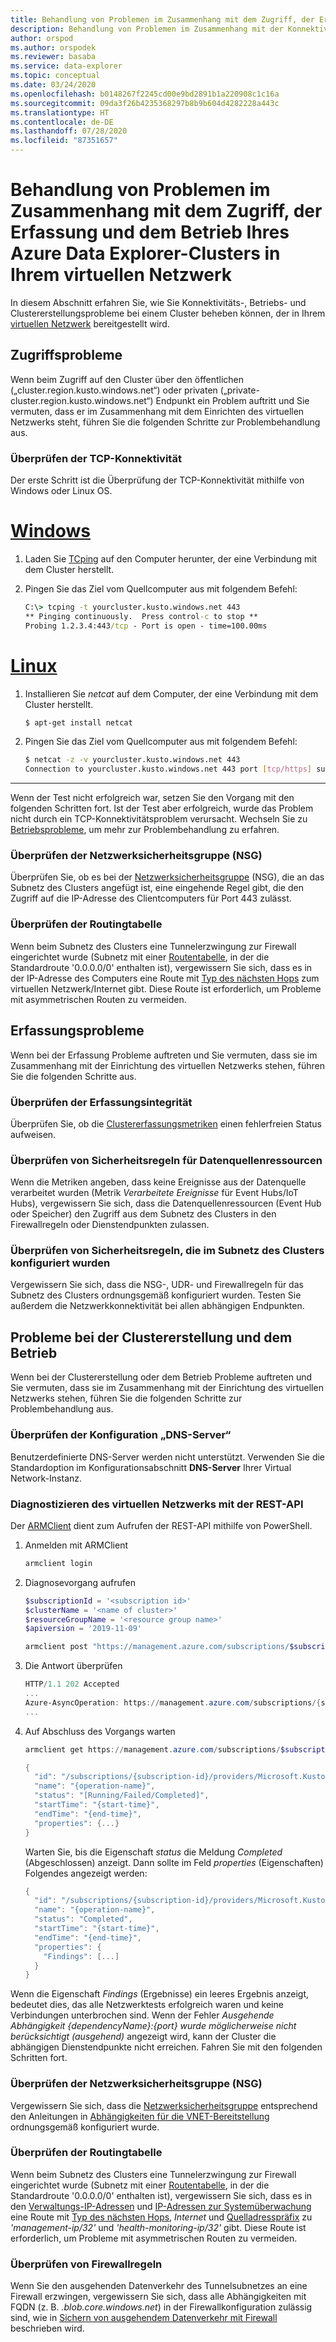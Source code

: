 ```yaml
---
title: Behandlung von Problemen im Zusammenhang mit dem Zugriff, der Erfassung und dem Betrieb Ihres Azure Data Explorer-Clusters in Ihrem virtuellen Netzwerk
description: Behandlung von Problemen im Zusammenhang mit der Konnektivität, der Erfassung, dem Erstellen und dem Betrieb Ihres Azure Data Explorer-Clusters in Ihrem virtuellen Netzwerk
author: orspod
ms.author: orspodek
ms.reviewer: basaba
ms.service: data-explorer
ms.topic: conceptual
ms.date: 03/24/2020
ms.openlocfilehash: b0148267f2245cd00e9bd2891b1a220908c1c16a
ms.sourcegitcommit: 09da3f26b4235368297b8b9b604d4282228a443c
ms.translationtype: HT
ms.contentlocale: de-DE
ms.lasthandoff: 07/28/2020
ms.locfileid: "87351657"
---
```

# <a name="troubleshoot-access-ingestion-and-operation-of-your-azure-data-explorer-cluster-in-your-virtual-network"></a>Behandlung von Problemen im Zusammenhang mit dem Zugriff, der Erfassung und dem Betrieb Ihres Azure Data Explorer-Clusters in Ihrem virtuellen Netzwerk

In diesem Abschnitt erfahren Sie, wie Sie Konnektivitäts-, Betriebs- und Clustererstellungsprobleme bei einem Cluster beheben können, der in Ihrem [virtuellen Netzwerk](/azure/virtual-network/virtual-networks-overview) bereitgestellt wird.

## <a name="access-issues"></a>Zugriffsprobleme

Wenn beim Zugriff auf den Cluster über den öffentlichen („cluster.region.kusto.windows.net“) oder privaten („private-cluster.region.kusto.windows.net“) Endpunkt ein Problem auftritt und Sie vermuten, dass er im Zusammenhang mit dem Einrichten des virtuellen Netzwerks steht, führen Sie die folgenden Schritte zur Problembehandlung aus.

### <a name="check-tcp-connectivity"></a>Überprüfen der TCP-Konnektivität

Der erste Schritt ist die Überprüfung der TCP-Konnektivität mithilfe von Windows oder Linux OS.

# <a name="windows"></a>[Windows](#tab/windows)

1. Laden Sie [TCping](https://www.elifulkerson.com/projects/tcping.php) auf den Computer herunter, der eine Verbindung mit dem Cluster herstellt.
1. Pingen Sie das Ziel vom Quellcomputer aus mit folgendem Befehl:

   ```cmd
   C:\> tcping -t yourcluster.kusto.windows.net 443 
   ** Pinging continuously.  Press control-c to stop **
   Probing 1.2.3.4:443/tcp - Port is open - time=100.00ms
   ```

# <a name="linux"></a>[Linux](#tab/linux)

1. Installieren Sie *netcat* auf dem Computer, der eine Verbindung mit dem Cluster herstellt.

   ```bash
   $ apt-get install netcat
   ```

1. Pingen Sie das Ziel vom Quellcomputer aus mit folgendem Befehl:

   ```bash
   $ netcat -z -v yourcluster.kusto.windows.net 443
   Connection to yourcluster.kusto.windows.net 443 port [tcp/https] succeeded!
   ```
---

Wenn der Test nicht erfolgreich war, setzen Sie den Vorgang mit den folgenden Schritten fort. Ist der Test aber erfolgreich, wurde das Problem nicht durch ein TCP-Konnektivitätsproblem verursacht. Wechseln Sie zu [Betriebsprobleme](#cluster-creation-and-operations-issues), um mehr zur Problembehandlung zu erfahren.

### <a name="check-the-network-security-group-nsg"></a>Überprüfen der Netzwerksicherheitsgruppe (NSG)

Überprüfen Sie, ob es bei der [Netzwerksicherheitsgruppe](/azure/virtual-network/security-overview) (NSG), die an das Subnetz des Clusters angefügt ist, eine eingehende Regel gibt, die den Zugriff auf die IP-Adresse des Clientcomputers für Port 443 zulässt.

### <a name="check-route-table"></a>Überprüfen der Routingtabelle

Wenn beim Subnetz des Clusters eine Tunnelerzwingung zur Firewall eingerichtet wurde (Subnetz mit einer [Routentabelle](/azure/virtual-network/virtual-networks-udr-overview), in der die Standardroute '0.0.0.0/0' enthalten ist), vergewissern Sie sich, dass es in der IP-Adresse des Computers eine Route mit [Typ des nächsten Hops](/azure/virtual-network/virtual-networks-udr-overview) zum virtuellen Netzwerk/Internet gibt. Diese Route ist erforderlich, um Probleme mit asymmetrischen Routen zu vermeiden.

## <a name="ingestion-issues"></a>Erfassungsprobleme

Wenn bei der Erfassung Probleme auftreten und Sie vermuten, dass sie im Zusammenhang mit der Einrichtung des virtuellen Netzwerks stehen, führen Sie die folgenden Schritte aus.

### <a name="check-ingestion-health"></a>Überprüfen der Erfassungsintegrität

Überprüfen Sie, ob die [Clustererfassungsmetriken](using-metrics.md#ingestion-health-and-performance-metrics) einen fehlerfreien Status aufweisen.

### <a name="check-security-rules-on-data-source-resources"></a>Überprüfen von Sicherheitsregeln für Datenquellenressourcen

Wenn die Metriken angeben, dass keine Ereignisse aus der Datenquelle verarbeitet wurden (Metrik *Verarbeitete Ereignisse* für Event Hubs/IoT Hubs), vergewissern Sie sich, dass die Datenquellenressourcen (Event Hub oder Speicher) den Zugriff aus dem Subnetz des Clusters in den Firewallregeln oder Dienstendpunkten zulassen.

### <a name="check-security-rules-configured-on-clusters-subnet"></a>Überprüfen von Sicherheitsregeln, die im Subnetz des Clusters konfiguriert wurden

Vergewissern Sie sich, dass die NSG-, UDR- und Firewallregeln für das Subnetz des Clusters ordnungsgemäß konfiguriert wurden. Testen Sie außerdem die Netzwerkkonnektivität bei allen abhängigen Endpunkten. 

## <a name="cluster-creation-and-operations-issues"></a>Probleme bei der Clustererstellung und dem Betrieb

Wenn bei der Clustererstellung oder dem Betrieb Probleme auftreten und Sie vermuten, dass sie im Zusammenhang mit der Einrichtung des virtuellen Netzwerks stehen, führen Sie die folgenden Schritte zur Problembehandlung aus.

### <a name="check-the-dns-servers-configuration"></a>Überprüfen der Konfiguration „DNS-Server“

Benutzerdefinierte DNS-Server werden nicht unterstützt. Verwenden Sie die Standardoption im Konfigurationsabschnitt **DNS-Server** Ihrer Virtual Network-Instanz.

### <a name="diagnose-the-virtual-network-with-the-rest-api"></a>Diagnostizieren des virtuellen Netzwerks mit der REST-API

Der [ARMClient](https://chocolatey.org/packages/ARMClient) dient zum Aufrufen der REST-API mithilfe von PowerShell. 

1. Anmelden mit ARMClient

   ```powerShell
   armclient login
   ```

1. Diagnosevorgang aufrufen

    ```powershell
    $subscriptionId = '<subscription id>'
    $clusterName = '<name of cluster>'
    $resourceGroupName = '<resource group name>'
    $apiversion = '2019-11-09'
    
    armclient post "https://management.azure.com/subscriptions/$subscriptionId/resourceGroups/$resourceGroupName/providers/Microsoft.Kusto/clusters/$clusterName/diagnoseVirtualNetwork?api-version=$apiversion" -verbose
    ```

1. Die Antwort überprüfen

    ```powershell
    HTTP/1.1 202 Accepted
    ...
    Azure-AsyncOperation: https://management.azure.com/subscriptions/{subscription-id}/providers/Microsoft.Kusto/locations/{location}/operationResults/{operation-id}?api-version=2019-11-09
    ...
    ```

1. Auf Abschluss des Vorgangs warten

    ```powershell
    armclient get https://management.azure.com/subscriptions/$subscriptionId/providers/Microsoft.Kusto/locations/{location}/operationResults/{operation-id}?api-version=2019-11-09
    
    {
      "id": "/subscriptions/{subscription-id}/providers/Microsoft.Kusto/locations/{location}/operationresults/{operation-id}",
      "name": "{operation-name}",
      "status": "[Running/Failed/Completed]",
      "startTime": "{start-time}",
      "endTime": "{end-time}",
      "properties": {...}
    }
    ```
    
   Warten Sie, bis die Eigenschaft *status* die Meldung *Completed* (Abgeschlossen) anzeigt. Dann sollte im Feld *properties* (Eigenschaften) Folgendes angezeigt werden:

    ```powershell
    {
      "id": "/subscriptions/{subscription-id}/providers/Microsoft.Kusto/locations/{location}/operationresults/{operation-id}",
      "name": "{operation-name}",
      "status": "Completed",
      "startTime": "{start-time}",
      "endTime": "{end-time}",
      "properties": {
        "Findings": [...]
      }
    }
    ```

Wenn die Eigenschaft *Findings* (Ergebnisse) ein leeres Ergebnis anzeigt, bedeutet dies, das alle Netzwerktests erfolgreich waren und keine Verbindungen unterbrochen sind. Wenn der Fehler *Ausgehende Abhängigkeit {dependencyName}:{port} wurde möglicherweise nicht berücksichtigt (ausgehend)* angezeigt wird, kann der Cluster die abhängigen Dienstendpunkte nicht erreichen. Fahren Sie mit den folgenden Schritten fort.

### <a name="check-network-security-group-nsg"></a>Überprüfen der Netzwerksicherheitsgruppe (NSG)

Vergewissern Sie sich, dass die [Netzwerksicherheitsgruppe](/azure/virtual-network/security-overview) entsprechend den Anleitungen in [Abhängigkeiten für die VNET-Bereitstellung](vnet-deployment.md#dependencies-for-vnet-deployment) ordnungsgemäß konfiguriert wurde.

### <a name="check-route-table"></a>Überprüfen der Routingtabelle

Wenn beim Subnetz des Clusters eine Tunnelerzwingung zur Firewall eingerichtet wurde (Subnetz mit einer [Routentabelle](/azure/virtual-network/virtual-networks-udr-overview), in der die Standardroute '0.0.0.0/0' enthalten ist), vergewissern Sie sich, dass es in den [Verwaltungs-IP-Adressen](vnet-deployment.md#azure-data-explorer-management-ip-addresses) und [IP-Adressen zur Systemüberwachung](vnet-deployment.md#health-monitoring-addresses) eine Route mit [Typ des nächsten Hops](/azure/virtual-network/virtual-networks-udr-overview##next-hop-types-across-azure-tools), *Internet* und [Quelladresspräfix](/azure/virtual-network/virtual-networks-udr-overview#how-azure-selects-a-route) zu *'management-ip/32'* und *'health-monitoring-ip/32'* gibt. Diese Route ist erforderlich, um Probleme mit asymmetrischen Routen zu vermeiden.

### <a name="check-firewall-rules"></a>Überprüfen von Firewallregeln

Wenn Sie den ausgehenden Datenverkehr des Tunnelsubnetzes an eine Firewall erzwingen, vergewissern Sie sich, dass alle Abhängigkeiten mit FQDN (z. B. *.blob.core.windows.net*) in der Firewallkonfiguration zulässig sind, wie in [Sichern von ausgehendem Datenverkehr mit Firewall](vnet-deployment.md#securing-outbound-traffic-with-firewall) beschrieben wird.
